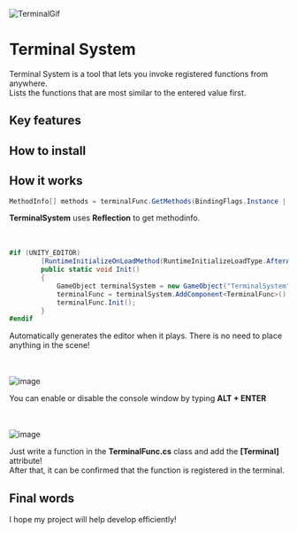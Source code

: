 ![TerminalGif](https://github.com/jacobjea/Terminal/assets/89589209/8fcd4df9-0892-4f2c-a223-5a50030a50f5)

# Terminal System

Terminal System is a tool that lets you invoke registered functions from anywhere.<br/>
Lists the functions that are most similar to the entered value first.

## Key features

## How to install

## How it works


```C#
MethodInfo[] methods = terminalFunc.GetMethods(BindingFlags.Instance | BindingFlags.NonPublic | BindingFlags.Public);
```

**TerminalSystem** uses **Reflection** to get methodinfo.
<br/><br/><br/>

```C#
#if (UNITY_EDITOR)
        [RuntimeInitializeOnLoadMethod(RuntimeInitializeLoadType.AfterAssembliesLoaded)]
        public static void Init()
        {
            GameObject terminalSystem = new GameObject("TerminalSystem");
            terminalFunc = terminalSystem.AddComponent<TerminalFunc>();
            terminalFunc.Init();
        }
#endif
```

Automatically generates the editor when it plays. There is no need to place anything in the scene!
<br/><br/><br/>

![image](https://github.com/jacobjea/Terminal/assets/89589209/d481d522-eb6a-49b0-be2a-27e7cd0e960e)

You can enable or disable the console window by typing **ALT + ENTER**
<br/><br/><br/>

![image](https://github.com/jacobjea/Terminal/assets/89589209/3042852f-a6d4-4e3a-b22f-4965686a3e6f)

Just write a function in the **TerminalFunc.cs** class and add the **[Terminal]** attribute!<br/>
After that, it can be confirmed that the function is registered in the terminal.



## Final words

I hope my project will help develop efficiently!
